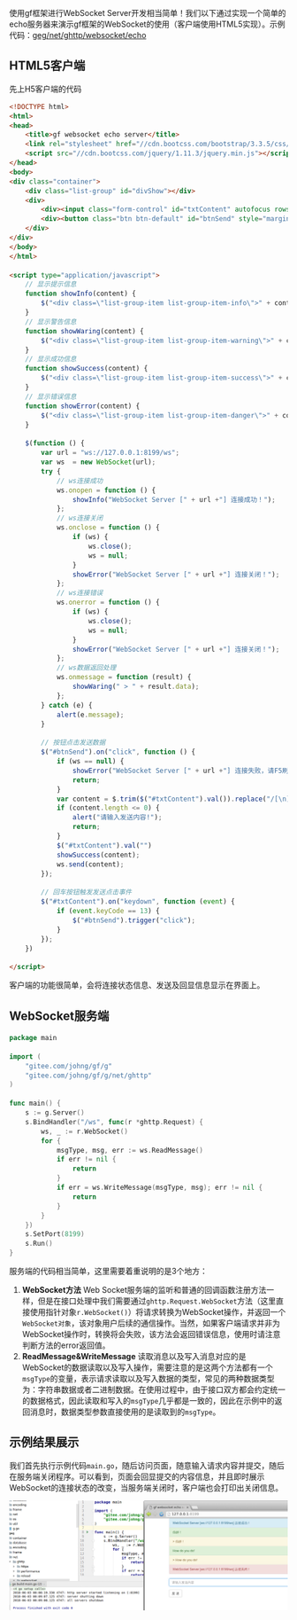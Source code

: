 使用gf框架进行WebSocket Server开发相当简单！我们以下通过实现一个简单的echo服务器来演示gf框架的WebSocket的使用（客户端使用HTML5实现）。示例代码：[geg/net/ghttp/websocket/echo](https://gitee.com/johng/gf/tree/master/geg/net/ghttp/websocket/echo)

## HTML5客户端
先上H5客户端的代码
```html
<!DOCTYPE html>
<html>
<head>
    <title>gf websocket echo server</title>
    <link rel="stylesheet" href="//cdn.bootcss.com/bootstrap/3.3.5/css/bootstrap.min.css">
    <script src="//cdn.bootcss.com/jquery/1.11.3/jquery.min.js"></script>
</head>
<body>
<div class="container">
    <div class="list-group" id="divShow"></div>
    <div>
        <div><input class="form-control" id="txtContent" autofocus rows="6" placeholder="请输入发送内容"></div>
        <div><button class="btn btn-default" id="btnSend" style="margin-top:15px">发 送</button></div>
    </div>
</div>
</body>
</html>

<script type="application/javascript">
    // 显示提示信息
    function showInfo(content) {
        $("<div class=\"list-group-item list-group-item-info\">" + content + "</div>").appendTo("#divShow")
    }
    // 显示警告信息
    function showWaring(content) {
        $("<div class=\"list-group-item list-group-item-warning\">" + content + "</div>").appendTo("#divShow")
    }
    // 显示成功信息
    function showSuccess(content) {
        $("<div class=\"list-group-item list-group-item-success\">" + content + "</div>").appendTo("#divShow")
    }
    // 显示错误信息
    function showError(content) {
        $("<div class=\"list-group-item list-group-item-danger\">" + content + "</div>").appendTo("#divShow")
    }

    $(function () {
        var url = "ws://127.0.0.1:8199/ws";
        var ws  = new WebSocket(url);
        try {
            // ws连接成功
            ws.onopen = function () {
                showInfo("WebSocket Server [" + url +"] 连接成功！");
            };
            // ws连接关闭
            ws.onclose = function () {
                if (ws) {
                    ws.close();
                    ws = null;
                }
                showError("WebSocket Server [" + url +"] 连接关闭！");
            };
            // ws连接错误
            ws.onerror = function () {
                if (ws) {
                    ws.close();
                    ws = null;
                }
                showError("WebSocket Server [" + url +"] 连接关闭！");
            };
            // ws数据返回处理
            ws.onmessage = function (result) {
                showWaring(" > " + result.data);
            };
        } catch (e) {
            alert(e.message);
        }

        // 按钮点击发送数据
        $("#btnSend").on("click", function () {
            if (ws == null) {
                showError("WebSocket Server [" + url +"] 连接失败，请F5刷新页面!");
                return;
            }
            var content = $.trim($("#txtContent").val()).replace("/[\n]/g", "");
            if (content.length <= 0) {
                alert("请输入发送内容!");
                return;
            }
            $("#txtContent").val("")
            showSuccess(content);
            ws.send(content);
        });

        // 回车按钮触发发送点击事件
        $("#txtContent").on("keydown", function (event) {
            if (event.keyCode == 13) {
                $("#btnSend").trigger("click");
            }
        });
    })

</script>
```

客户端的功能很简单，会将连接状态信息、发送及回显信息显示在界面上。


## WebSocket服务端

```go
package main

import (
    "gitee.com/johng/gf/g"
    "gitee.com/johng/gf/g/net/ghttp"
)

func main() {
    s := g.Server()
    s.BindHandler("/ws", func(r *ghttp.Request) {
        ws, _ := r.WebSocket()
        for {
            msgType, msg, err := ws.ReadMessage()
            if err != nil {
                return
            }
            if err = ws.WriteMessage(msgType, msg); err != nil {
                return
            }
        }
    })
    s.SetPort(8199)
    s.Run()
}
```
服务端的代码相当简单，这里需要着重说明的是3个地方：
1. **WebSocket方法**
	Web Socket服务端的监听和普通的回调函数注册方法一样，但是在接口处理中我们需要通过```ghttp.Request.WebSocket```方法（这里直接使用指针对象```r.WebSocket()```）将请求转换为WebSocket操作，并返回一个```WebSocket对象```，该对象用户后续的通信操作。当然，如果客户端请求并非为WebSocket操作时，转换将会失败，该方法会返回错误信息，使用时请注意判断方法的error返回值。
1. **ReadMessage&WriteMessage**
	读取消息以及写入消息对应的是WebSocket的数据读取以及写入操作，需要注意的是这两个方法都有一个```msgType```的变量，表示请求读取以及写入数据的类型，常见的两种数据类型为：字符串数据或者二进制数据。在使用过程中，由于接口双方都会约定统一的数据格式，因此读取和写入的```msgType```几乎都是一致的，因此在示例中的返回消息时，数据类型参数直接使用的是读取到的```msgType```。

## 示例结果展示

我们首先执行示例代码```main.go```，随后访问页面，随意输入请求内容并提交，随后在服务端关闭程序。可以看到，页面会回显提交的内容信息，并且即时展示WebSocket的连接状态的改变，当服务端关闭时，客户端也会打印出关闭信息。

![](images/QQ截图20180603000556.png)













